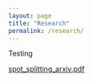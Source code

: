 ```yaml
---
layout: page
title: "Research"
permalink: /research/
---
```



Testing

[spot_splitting_arxiv.pdf](https://github.com/kawahtony/kawahtony.github.io/files/7229043/spot_splitting_arxiv.pdf)
